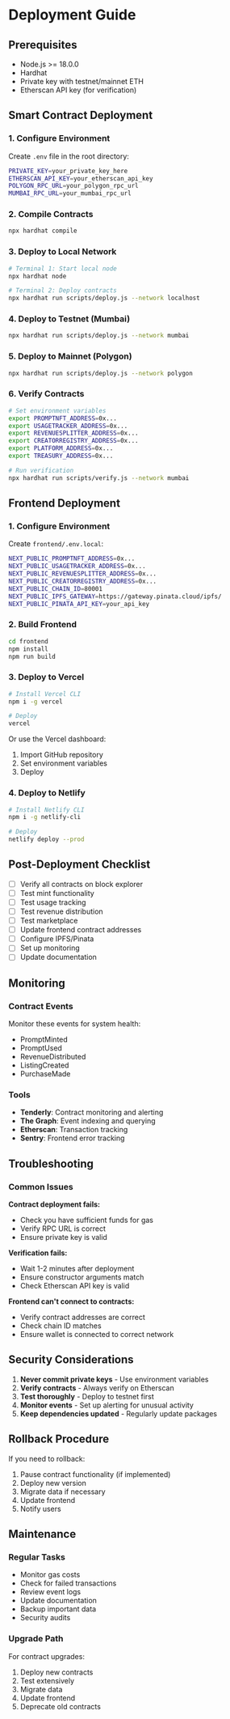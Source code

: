 # Deployment Guide

## Prerequisites

- Node.js >= 18.0.0
- Hardhat
- Private key with testnet/mainnet ETH
- Etherscan API key (for verification)

## Smart Contract Deployment

### 1. Configure Environment

Create `.env` file in the root directory:

```bash
PRIVATE_KEY=your_private_key_here
ETHERSCAN_API_KEY=your_etherscan_api_key
POLYGON_RPC_URL=your_polygon_rpc_url
MUMBAI_RPC_URL=your_mumbai_rpc_url
```

### 2. Compile Contracts

```bash
npx hardhat compile
```

### 3. Deploy to Local Network

```bash
# Terminal 1: Start local node
npx hardhat node

# Terminal 2: Deploy contracts
npx hardhat run scripts/deploy.js --network localhost
```

### 4. Deploy to Testnet (Mumbai)

```bash
npx hardhat run scripts/deploy.js --network mumbai
```

### 5. Deploy to Mainnet (Polygon)

```bash
npx hardhat run scripts/deploy.js --network polygon
```

### 6. Verify Contracts

```bash
# Set environment variables
export PROMPTNFT_ADDRESS=0x...
export USAGETRACKER_ADDRESS=0x...
export REVENUESPLITTER_ADDRESS=0x...
export CREATORREGISTRY_ADDRESS=0x...
export PLATFORM_ADDRESS=0x...
export TREASURY_ADDRESS=0x...

# Run verification
npx hardhat run scripts/verify.js --network mumbai
```

## Frontend Deployment

### 1. Configure Environment

Create `frontend/.env.local`:

```bash
NEXT_PUBLIC_PROMPTNFT_ADDRESS=0x...
NEXT_PUBLIC_USAGETRACKER_ADDRESS=0x...
NEXT_PUBLIC_REVENUESPLITTER_ADDRESS=0x...
NEXT_PUBLIC_CREATORREGISTRY_ADDRESS=0x...
NEXT_PUBLIC_CHAIN_ID=80001
NEXT_PUBLIC_IPFS_GATEWAY=https://gateway.pinata.cloud/ipfs/
NEXT_PUBLIC_PINATA_API_KEY=your_api_key
```

### 2. Build Frontend

```bash
cd frontend
npm install
npm run build
```

### 3. Deploy to Vercel

```bash
# Install Vercel CLI
npm i -g vercel

# Deploy
vercel
```

Or use the Vercel dashboard:
1. Import GitHub repository
2. Set environment variables
3. Deploy

### 4. Deploy to Netlify

```bash
# Install Netlify CLI
npm i -g netlify-cli

# Deploy
netlify deploy --prod
```

## Post-Deployment Checklist

- [ ] Verify all contracts on block explorer
- [ ] Test mint functionality
- [ ] Test usage tracking
- [ ] Test revenue distribution
- [ ] Test marketplace
- [ ] Update frontend contract addresses
- [ ] Configure IPFS/Pinata
- [ ] Set up monitoring
- [ ] Update documentation

## Monitoring

### Contract Events

Monitor these events for system health:
- PromptMinted
- PromptUsed
- RevenueDistributed
- ListingCreated
- PurchaseMade

### Tools

- **Tenderly**: Contract monitoring and alerting
- **The Graph**: Event indexing and querying
- **Etherscan**: Transaction tracking
- **Sentry**: Frontend error tracking

## Troubleshooting

### Common Issues

**Contract deployment fails:**
- Check you have sufficient funds for gas
- Verify RPC URL is correct
- Ensure private key is valid

**Verification fails:**
- Wait 1-2 minutes after deployment
- Ensure constructor arguments match
- Check Etherscan API key is valid

**Frontend can't connect to contracts:**
- Verify contract addresses are correct
- Check chain ID matches
- Ensure wallet is connected to correct network

## Security Considerations

1. **Never commit private keys** - Use environment variables
2. **Verify contracts** - Always verify on Etherscan
3. **Test thoroughly** - Deploy to testnet first
4. **Monitor events** - Set up alerting for unusual activity
5. **Keep dependencies updated** - Regularly update packages

## Rollback Procedure

If you need to rollback:

1. Pause contract functionality (if implemented)
2. Deploy new version
3. Migrate data if necessary
4. Update frontend
5. Notify users

## Maintenance

### Regular Tasks

- Monitor gas costs
- Check for failed transactions
- Review event logs
- Update documentation
- Backup important data
- Security audits

### Upgrade Path

For contract upgrades:
1. Deploy new contracts
2. Test extensively
3. Migrate data
4. Update frontend
5. Deprecate old contracts


